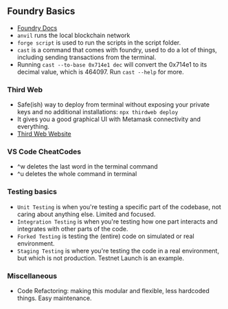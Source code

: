 ## Foundry Basics

- [Foundry Docs](https://book.getfoundry.sh)
- `anvil` runs the local blockchain network
- `forge script` is used to run the scripts in the script folder.
- `cast` is a command that comes with foundry, used to do a lot of things, including sending transactions from the terminal.
- Running `cast --to-base 0x714e1 dec`
  will convert the 0x714e1 to its decimal value, which is 464097. Run `cast --help` for more.

### Third Web

- Safe(ish) way to deploy from terminal without exposing your private keys and no additional installations:
  `npx thirdweb deploy`
- It gives you a good graphical UI with Metamask connectivity and everything.
- [Third Web Website](https://thirdweb.com)

### VS Code CheatCodes

- ^w deletes the last word in the terminal command
- ^u deletes the whole command in terminal

### Testing basics

- `Unit Testing` is when you're testing a specific part of the codebase, not caring about anything else. Limited and focused.
- `Integration Testing` is when you're testing how one part interacts and integrates with other parts of the code.
- `Forked Testing` is testing the (entire) code on simulated or real environment.
- `Staging Testing` is where you're testing the code in a real environment, but which is not production. Testnet Launch is an example.

### Miscellaneous

- Code Refactoring: making this modular and flexible, less hardcoded things. Easy maintenance.
